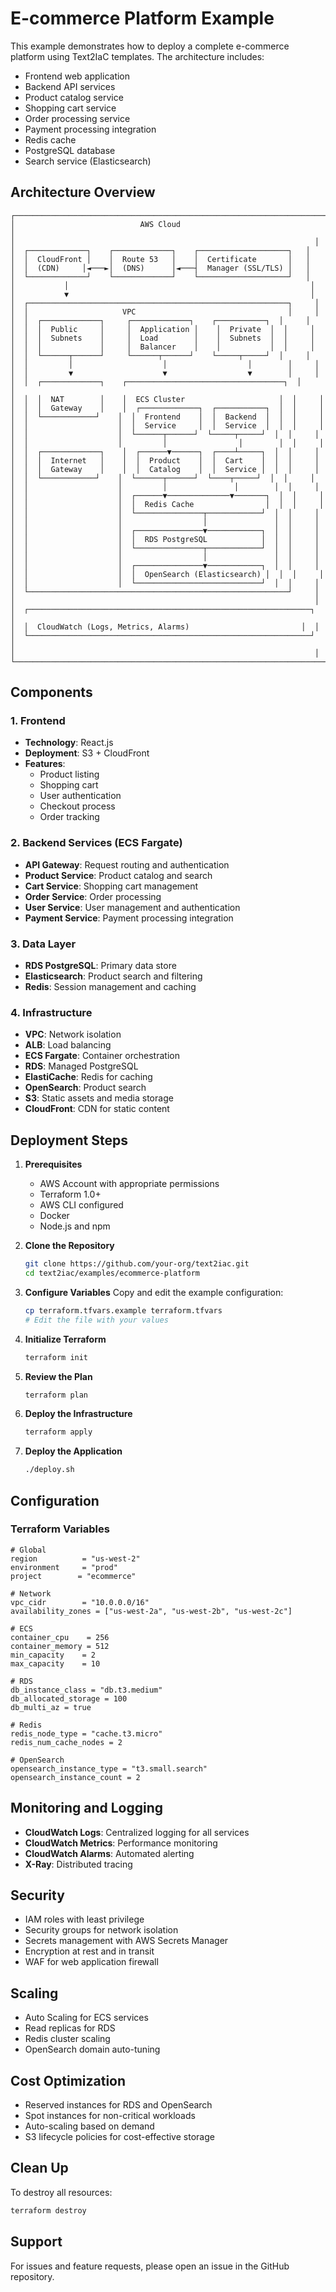 # E-commerce Platform Example

This example demonstrates how to deploy a complete e-commerce platform using Text2IaC templates. The architecture includes:

- Frontend web application
- Backend API services
- Product catalog service
- Shopping cart service
- Order processing service
- Payment processing integration
- Redis cache
- PostgreSQL database
- Search service (Elasticsearch)

## Architecture Overview

```
┌─────────────────────────────────────────────────────────────────────┐
│                            AWS Cloud                                │
│                                                                   │
│  ┌─────────────┐    ┌─────────────┐    ┌────────────────────┐   │
│  │  CloudFront │    │  Route 53   │    │  Certificate       │   │
│  │  (CDN)     │◄───►│  (DNS)      │◄───┤  Manager (SSL/TLS) │   │
│  └─────────────┘    └─────────────┘    └────────────────────┘   │
│           │                                                      │
│           ▼                                                      │
│  ┌──────────────────────────────────────────────────────────┐     │
│  │                     VPC                                  │     │
│  │  ┌─────────────┐     ┌─────────────┐    ┌───────────┐  │     │
│  │  │  Public     │     │  Application │    │  Private  │  │     │
│  │  │  Subnets    │     │  Load        │    │  Subnets  │  │     │
│  │  │             │     │  Balancer    │    │           │  │     │
│  │  └──────┬──────┘     └──────┬──────┘    └─────┬─────┘  │     │
│  │         │                    │                  │        │     │
│  │         ▼                    ▼                  ▼        │     │
│  │  ┌─────────────┐    ┌───────────────────────────────────┐  │     │
│  │  │  NAT        │    │  ECS Cluster                     │  │     │
│  │  │  Gateway    │    │  ┌─────────────┐  ┌───────────┐  │  │     │
│  │  └────────────┘    │  │  Frontend    │  │  Backend  │  │  │     │
│  │                    │  │  Service     │  │  Service  │  │  │     │
│  │                    │  └──────┬──────┘  └─────┬─────┘  │  │     │
│  │                    │         │                │        │  │     │
│  │  ┌─────────────┐    │  ┌──────▼──────┐  ┌────┴─────┐  │  │     │
│  │  │  Internet   │    │  │  Product    │  │  Cart    │  │  │     │
│  │  │  Gateway    │    │  │  Catalog    │  │  Service │  │  │     │
│  │  └────────────┘    │  └──────┬──────┘  └────┬─────┘  │  │     │
│  │                    │         │               │        │  │     │
│  │                    │  ┌──────▼──────────────▼───────┐  │  │     │
│  │                    │  │  Redis Cache                │  │  │     │
│  │                    │  └───────────────┬────────────┘  │  │     │
│  │                    │                  │               │  │     │
│  │                    │  ┌───────────────▼────────────┐  │  │     │
│  │                    │  │  RDS PostgreSQL            │  │  │     │
│  │                    │  └───────────────┬────────────┘  │  │     │
│  │                    │                  │               │  │     │
│  │                    │  ┌───────────────▼────────────┐  │  │     │
│  │                    │  │  OpenSearch (Elasticsearch) │  │  │     │
│  │                    │  └────────────────────────────┘  │  │     │
│  └──────────────────────────────────────────────────────────┘     │
│                                                                   │
│  ┌───────────────────────────────────────────────────────────────┐  │
│  │  CloudWatch (Logs, Metrics, Alarms)                         │  │
│  └───────────────────────────────────────────────────────────────┘  │
│                                                                   │
└─────────────────────────────────────────────────────────────────────┘
```

## Components

### 1. Frontend
- **Technology**: React.js
- **Deployment**: S3 + CloudFront
- **Features**:
  - Product listing
  - Shopping cart
  - User authentication
  - Checkout process
  - Order tracking

### 2. Backend Services (ECS Fargate)
- **API Gateway**: Request routing and authentication
- **Product Service**: Product catalog and search
- **Cart Service**: Shopping cart management
- **Order Service**: Order processing
- **User Service**: User management and authentication
- **Payment Service**: Payment processing integration

### 3. Data Layer
- **RDS PostgreSQL**: Primary data store
- **Elasticsearch**: Product search and filtering
- **Redis**: Session management and caching

### 4. Infrastructure
- **VPC**: Network isolation
- **ALB**: Load balancing
- **ECS Fargate**: Container orchestration
- **RDS**: Managed PostgreSQL
- **ElastiCache**: Redis for caching
- **OpenSearch**: Product search
- **S3**: Static assets and media storage
- **CloudFront**: CDN for static content

## Deployment Steps

1. **Prerequisites**
   - AWS Account with appropriate permissions
   - Terraform 1.0+
   - AWS CLI configured
   - Docker
   - Node.js and npm

2. **Clone the Repository**
   ```bash
   git clone https://github.com/your-org/text2iac.git
   cd text2iac/examples/ecommerce-platform
   ```

3. **Configure Variables**
   Copy and edit the example configuration:
   ```bash
   cp terraform.tfvars.example terraform.tfvars
   # Edit the file with your values
   ```

4. **Initialize Terraform**
   ```bash
   terraform init
   ```

5. **Review the Plan**
   ```bash
   terraform plan
   ```

6. **Deploy the Infrastructure**
   ```bash
   terraform apply
   ```

7. **Deploy the Application**
   ```bash
   ./deploy.sh
   ```

## Configuration

### Terraform Variables

```hcl
# Global
region          = "us-west-2"
environment     = "prod"
project        = "ecommerce"

# Network
vpc_cidr        = "10.0.0.0/16"
availability_zones = ["us-west-2a", "us-west-2b", "us-west-2c"]

# ECS
container_cpu    = 256
container_memory = 512
min_capacity    = 2
max_capacity    = 10

# RDS
db_instance_class = "db.t3.medium"
db_allocated_storage = 100
db_multi_az = true

# Redis
redis_node_type = "cache.t3.micro"
redis_num_cache_nodes = 2

# OpenSearch
opensearch_instance_type = "t3.small.search"
opensearch_instance_count = 2
```

## Monitoring and Logging

- **CloudWatch Logs**: Centralized logging for all services
- **CloudWatch Metrics**: Performance monitoring
- **CloudWatch Alarms**: Automated alerting
- **X-Ray**: Distributed tracing

## Security

- IAM roles with least privilege
- Security groups for network isolation
- Secrets management with AWS Secrets Manager
- Encryption at rest and in transit
- WAF for web application firewall

## Scaling

- Auto Scaling for ECS services
- Read replicas for RDS
- Redis cluster scaling
- OpenSearch domain auto-tuning

## Cost Optimization

- Reserved instances for RDS and OpenSearch
- Spot instances for non-critical workloads
- Auto-scaling based on demand
- S3 lifecycle policies for cost-effective storage

## Clean Up

To destroy all resources:

```bash
terraform destroy
```

## Support

For issues and feature requests, please open an issue in the GitHub repository.
